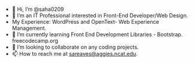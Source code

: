 - 👋 Hi, I’m @saha0209
- 👀 I’m an IT Professional interested in Front-End Developer/Web Design. 
- My Experience: WordPress and OpenText- Web Experience Management.
- 🌱 I’m currently learning Front End Development Libraries - Bootstrap. freecodecamp.org 
- 💞️ I’m looking to collaborate on any coding projects.
- 📫 How to reach me at sareaves@aggies.ncat.edu.

<!---
saha0209/saha0209 is a ✨ special ✨ repository because its `README.md` (this file) appears on your GitHub profile.
You can click the Preview link to take a look at your changes.
--->
